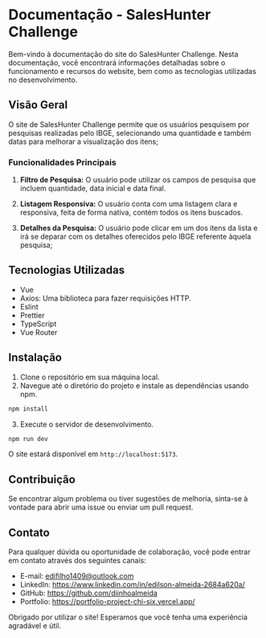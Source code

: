 # Documentação - SalesHunter Challenge

Bem-vindo à documentação do site do SalesHunter Challenge. Nesta documentação, você encontrará informações detalhadas sobre o funcionamento e recursos do website, bem como as tecnologias utilizadas no desenvolvimento.

## Visão Geral

O site de SalesHunter Challenge permite que os usuários pesquisem por pesquisas realizadas pelo IBGE, selecionando uma quantidade e também datas para melhorar a visualização dos itens;

### Funcionalidades Principais

1. **Filtro de Pesquisa:** O usuário pode utilizar os campos de pesquisa que incluem quantidade, data inicial e data final.

2. **Listagem Responsiva:** O usuário conta com uma listagem clara e responsiva, feita de forma nativa, contém todos os itens buscados.

3. **Detalhes da Pesquisa:** O usuário pode clicar em um dos itens da lista e irá se deparar com os detalhes oferecidos pelo IBGE referente àquela pesquisa;

## Tecnologias Utilizadas

- Vue
- Axios: Uma biblioteca para fazer requisições HTTP.
- Eslint
- Prettier
- TypeScript
- Vue Router

## Instalação

1. Clone o repositório em sua máquina local.
2. Navegue até o diretório do projeto e instale as dependências usando npm.

```bash
npm install
```

3. Execute o servidor de desenvolvimento.

```bash
npm run dev
```
O site estará disponível em `http://localhost:5173`.

## Contribuição

Se encontrar algum problema ou tiver sugestões de melhoria, sinta-se à vontade para abrir uma issue ou enviar um pull request.

## Contato

Para qualquer dúvida ou oportunidade de colaboração, você pode entrar em contato através dos seguintes canais:

- E-mail: edifilho1409@outlook.com
- LinkedIn: https://www.linkedin.com/in/edilson-almeida-2684a620a/
- GitHub: https://github.com/diinhoalmeida
- Portfolio: https://portfolio-project-chi-six.vercel.app/

Obrigado por utilizar o site! Esperamos que você tenha uma experiência agradável e útil.
